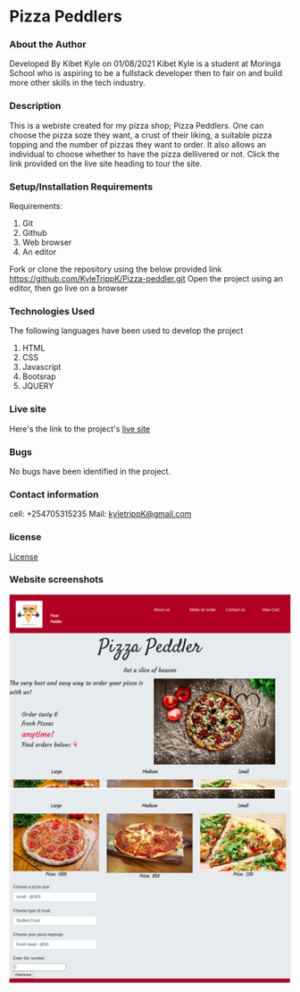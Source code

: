 # Pizza Peddlers
### About the Author
 Developed By Kibet Kyle on 01/08/2021
Kibet Kyle is a student at Moringa School who  is aspiring to be a fullstack developer then to fair on and build more other skills in the tech industry. 
### Description
This is a webiste created for my pizza shop; Pizza Peddlers. One can choose the pizza soze they want, a crust of their liking, a suitable pizza topping and the number of pizzas they want to order. It also allows an individual to choose whether to have the pizza dellivered or not. Click the link provided on the live site heading to tour the site.
### Setup/Installation Requirements
Requirements:
    <ol>
        <li>Git</li>
        <li>Github</li>
        <li>Web browser</li>
        <li>An editor</li>
    </ol>
    Fork or clone the repository using the below provided link</BR>
    https://github.com/KyleTrippK/Pizza-peddler.git
    Open the project using an editor, then go live on a browser
### Technologies Used
The following languages have been used to develop the project
    <ol>
        <li>HTML</li>
        <li>CSS</li>
        <li>Javascript</li>
        <li>Bootsrap</li>
        <li>JQUERY</li>
    </ol>

### Live site
Here's the link to the project's [live site](https://kyletrippk.github.io/Pizza-peddler/)

### Bugs
No bugs have been identified in the project.

### Contact information
cell:  +254705315235 
Mail: kyletrippK@gmail.com

### license
[License](./license)
### Website screenshots
![First screenshot](./Assets/pizzapeddlers1.png)
![Second screenshot](./Assets/pizzapeddler2.png)